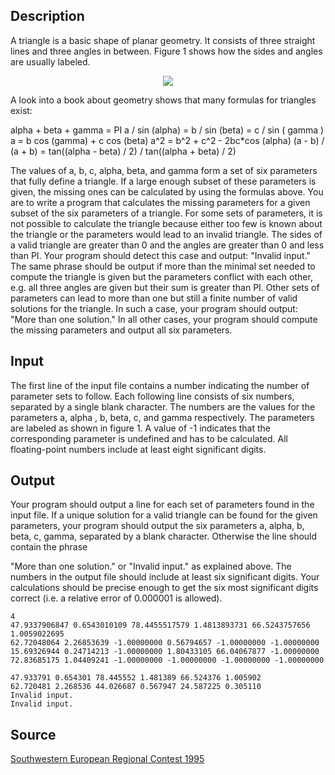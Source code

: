 <h2>Description</h2><p>A triangle is a basic shape of planar geometry. It consists of three straight lines and three angles in between. Figure 1 shows how the sides and angles are usually labeled. 
</p><center><img src="images/1347_1.jpg"></center><p>
</p>A look into a book about geometry shows that many formulas for triangles exist: 

alpha + beta + gamma = PI
a / sin (alpha) = b / sin (beta) = c / sin ( gamma )
a = b cos (gamma) + c cos (beta)
a^2 = b^2 + c^2 - 2bc*cos (alpha)
(a - b) / (a + b) = tan((alpha - beta) / 2) / tan((alpha + beta) / 2)

The values of a, b, c, alpha, beta, and gamma form a set of six parameters that fully define a triangle. If a large enough subset of these parameters is given, the missing ones can be calculated by using the formulas above. 
You are to write a program that calculates the missing parameters for a given subset of the six parameters of a triangle. For some sets of parameters, it is not possible to calculate the triangle because either too few is known about the triangle or the parameters would lead to an invalid triangle. The sides of a valid triangle are greater than 0 and the angles are greater than 0 and less than PI. Your program should detect this case and output: "Invalid input." The same phrase should be output if more than the minimal set needed to compute the triangle is given but the parameters conflict with each other, e.g. all three angles are given but their sum is greater than PI. 
Other sets of parameters can lead to more than one but still a finite number of valid solutions for the triangle. In such a case, your program should output: "More than one solution." 
In all other cases, your program should compute the missing parameters and output all six parameters. 
<h2>Input</h2><p>The first line of the input file contains a number indicating the number of parameter sets to follow. Each following line consists of six numbers, separated by a single blank character. The numbers are the values for the parameters a, alpha , b, beta, c, and gamma respectively. The parameters are labeled as shown in figure 1. A value of -1 indicates that the corresponding parameter is undefined and has to be calculated. All floating-point numbers include at least eight significant digits.</p><h2>Output</h2><p>Your program should output a line for each set of parameters found in the input file. If a unique solution for a valid triangle can be found for the given parameters, your program should output the six parameters a, alpha, b, beta, c, gamma, separated by a blank character. Otherwise the line should contain the phrase 
</p>"More than one solution." or 
"Invalid input."
as explained above. 
The numbers in the output file should include at least six significant digits. Your calculations should be precise enough to get the six most significant digits correct (i.e. a relative error of 0.000001 is allowed). 
<pre><code class="language-input1">4
47.9337906847 0.6543010109 78.4455517579 1.4813893731 66.5243757656 1.0059022695
62.72048064 2.26853639 -1.00000000 0.56794657 -1.00000000 -1.00000000
15.69326944 0.24714213 -1.00000000 1.80433105 66.04067877 -1.00000000
72.83685175 1.04409241 -1.00000000 -1.00000000 -1.00000000 -1.00000000
</code></pre><pre><code class="language-output1">47.933791 0.654301 78.445552 1.481389 66.524376 1.005902
62.720481 2.268536 44.026687 0.567947 24.587225 0.305110
Invalid input.
Invalid input.
</code></pre><h2>Source</h2><a href="searchproblem?field=source&amp;key=Southwestern+European+Regional+Contest+1995">Southwestern European Regional Contest 1995</a>